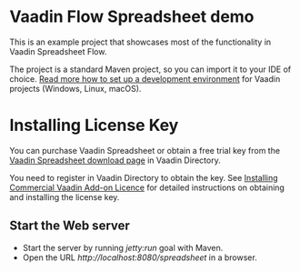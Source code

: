# Vaadin Flow Spreadsheet demo

This is an example project that showcases most of the functionality
in Vaadin Spreadsheet Flow.

The project is a standard Maven project, so you can import it to your IDE of choice. [Read more how to set up a development environment](https://vaadin.com/docs/v14/flow/installing/installing-overview.html) for Vaadin projects (Windows, Linux, macOS). 

# Installing License Key
You can purchase Vaadin Spreadsheet or obtain a free trial key from the
[Vaadin Spreadsheet download page](https://vaadin.com/directory#addon/vaadin-spreadsheet)
in Vaadin Directory.

You need to register in Vaadin Directory to
obtain the key. See [Installing Commercial Vaadin Add-on Licence](https://vaadin.com/docs/-/part/framework/addons/addons-cval.html)
for detailed instructions on obtaining and installing the license key.

## Start the Web server
* Start the server by running *jetty:run* goal with Maven.
* Open the URL *http://localhost:8080/spreadsheet* in a browser.
